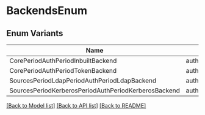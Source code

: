 # BackendsEnum

## Enum Variants

| Name | Value |
|---- | -----|
| CorePeriodAuthPeriodInbuiltBackend | authentik.core.auth.InbuiltBackend |
| CorePeriodAuthPeriodTokenBackend | authentik.core.auth.TokenBackend |
| SourcesPeriodLdapPeriodAuthPeriodLdapBackend | authentik.sources.ldap.auth.LDAPBackend |
| SourcesPeriodKerberosPeriodAuthPeriodKerberosBackend | authentik.sources.kerberos.auth.KerberosBackend |


[[Back to Model list]](../README.md#documentation-for-models) [[Back to API list]](../README.md#documentation-for-api-endpoints) [[Back to README]](../README.md)


